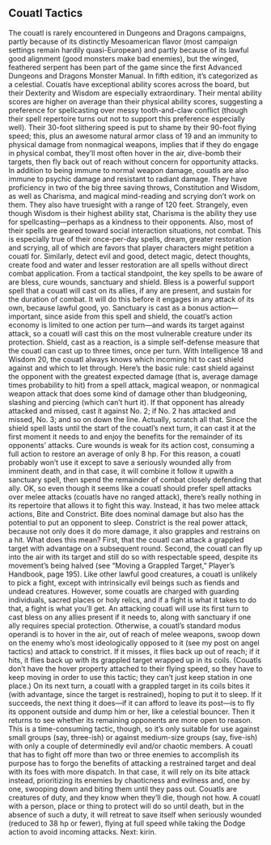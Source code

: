 ## Couatl Tactics

The couatl is rarely encountered in Dungeons and Dragons campaigns, partly because of its distinctly Mesoamerican flavor (most campaign settings remain hardily quasi-European) and partly because of its lawful good alignment (good monsters make bad enemies), but the winged, feathered serpent has been part of the game since the first Advanced Dungeons and Dragons Monster Manual. In fifth edition, it’s categorized as a celestial.
Couatls have exceptional ability scores across the board, but their Dexterity and Wisdom are especially extraordinary. Their mental ability scores are higher on average than their physical ability scores, suggesting a preference for spellcasting over messy tooth-and-claw conflict (though their spell repertoire turns out not to support this preference especially well). Their 30-foot slithering speed is put to shame by their 90-foot flying speed; this, plus an awesome natural armor class of 19 and an immunity to physical damage from nonmagical weapons, implies that if they do engage in physical combat, they’ll most often hover in the air, dive-bomb their targets, then fly back out of reach without concern for opportunity attacks.
In addition to being immune to normal weapon damage, couatls are also immune to psychic damage and resistant to radiant damage. They have proficiency in two of the big three saving throws, Constitution and Wisdom, as well as Charisma, and magical mind-reading and scrying don’t work on them. They also have truesight with a range of 120 feet.
Strangely, even though Wisdom is their highest ability stat, Charisma is the ability they use for spellcasting—perhaps as a kindness to their opponents. Also, most of their spells are geared toward social interaction situations, not combat. This is especially true of their once-per-day spells, dream, greater restoration and scrying, all of which are favors that player characters might petition a couatl for. Similarly, detect evil and good, detect magic, detect thoughts, create food and water and lesser restoration are all spells without direct combat application.
From a tactical standpoint, the key spells to be aware of are bless, cure wounds, sanctuary and shield. Bless is a powerful support spell that a couatl will cast on its allies, if any are present, and sustain for the duration of combat. It will do this before it engages in any attack of its own, because lawful good, yo. Sanctuary is cast as a bonus action—important, since aside from this spell and shield, the couatl’s action economy is limited to one action per turn—and wards its target against attack, so a couatl will cast this on the most vulnerable creature under its protection.
Shield, cast as a reaction, is a simple self-defense measure that the couatl can cast up to three times, once per turn. With Intelligence 18 and Wisdom 20, the couatl always knows which incoming hit to cast shield against and which to let through. Here’s the basic rule: cast shield against the opponent with the greatest expected damage (that is, average damage times probability to hit) from a spell attack, magical weapon, or nonmagical weapon attack that does some kind of damage other than bludgeoning, slashing and piercing (which can’t hurt it). If that opponent has already attacked and missed, cast it against No. 2; if No. 2 has attacked and missed, No. 3; and so on down the line. Actually, scratch all that. Since the shield spell lasts until the start of the couatl’s next turn, it can cast it at the first moment it needs to and enjoy the benefits for the remainder of its opponents’ attacks.
Cure wounds is weak for its action cost, consuming a full action to restore an average of only 8 hp. For this reason, a couatl probably won’t use it except to save a seriously wounded ally from imminent death, and in that case, it will combine it follow it upwith a sanctuary spell, then spend the remainder of combat closely defending that ally.
OK, so even though it seems like a couatl should prefer spell attacks over melee attacks (couatls have no ranged attack), there’s really nothing in its repertoire that allows it to fight this way. Instead, it has two melee attack actions, Bite and Constrict. Bite does nominal damage but also has the potential to put an opponent to sleep. Constrict is the real power attack, because not only does it do more damage, it also grapples and restrains on a hit. What does this mean? First, that the couatl can attack a grappled target with advantage on a subsequent round. Second, the couatl can fly up into the air with its target and still do so with respectable speed, despite its movement’s being halved (see “Moving a Grappled Target,” Player’s Handbook, page 195).
Like other lawful good creatures, a couatl is unlikely to pick a fight, except with intrinsically evil beings such as fiends and undead creatures. However, some couatls are charged with guarding individuals, sacred places or holy relics, and if a fight is what it takes to do that, a fight is what you’ll get.
An attacking couatl will use its first turn to cast bless on any allies present if it needs to, along with sanctuary if one ally requires special protection. Otherwise, a couatl’s standard modus operandi is to hover in the air, out of reach of melee weapons, swoop down on the enemy who’s most ideologically opposed to it (see my post on angel tactics) and attack to constrict. If it misses, it flies back up out of reach; if it hits, it flies back up with its grappled target wrapped up in its coils. (Couatls don’t have the hover property attached to their flying speed, so they have to keep moving in order to use this tactic; they can’t just keep station in one place.)
On its next turn, a couatl with a grappled target in its coils bites it (with advantage, since the target is restrained), hoping to put it to sleep. If it succeeds, the next thing it does—if it can afford to leave its post—is to fly its opponent outside and dump him or her, like a celestial bouncer. Then it returns to see whether its remaining opponents are more open to reason.
This is a time-consuming tactic, though, so it’s only suitable for use against small groups (say, three-ish) or against medium-size groups (say, five-ish) with only a couple of determinedly evil and/or chaotic members. A couatl that has to fight off more than two or three enemies to accomplish its purpose has to forgo the benefits of attacking a restrained target and deal with its foes with more dispatch. In that case, it will rely on its bite attack instead, prioritizing its enemies by chaoticness and evilness and, one by one, swooping down and biting them until they pass out.
Couatls are creatures of duty, and they know when they’ll die, though not how. A couatl with a person, place or thing to protect will do so until death, but in the absence of such a duty, it will retreat to save itself when seriously wounded (reduced to 38 hp or fewer), flying at full speed while taking the Dodge action to avoid incoming attacks.
Next: kirin.
